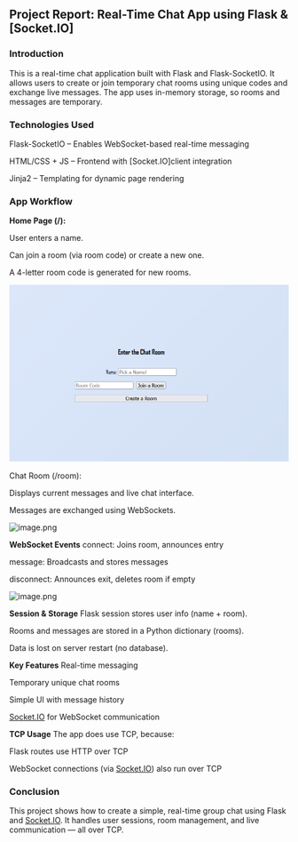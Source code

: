

## Project Report: Real-Time Chat App using Flask & [Socket.IO]

### Introduction

This is a real-time chat application built with Flask and Flask-SocketIO. It allows users to create or join temporary chat rooms using unique codes and exchange live messages. The app uses in-memory storage, so rooms and messages are temporary.

### Technologies Used

Flask-SocketIO – Enables WebSocket-based real-time messaging

HTML/CSS + JS – Frontend with [Socket.IO]client integration

Jinja2 – Templating for dynamic page rendering

### App Workflow

**Home Page (/):**

User enters a name.

Can join a room (via room code) or create a new one.

A 4-letter room code is generated for new rooms.

![image.png](screenshots/image.png)

Chat Room (/room):

Displays current messages and live chat interface.

Messages are exchanged using WebSockets.

![image.png](image%201.png)

**WebSocket Events**
connect: Joins room, announces entry

message: Broadcasts and stores messages

disconnect: Announces exit, deletes room if empty

![image.png](image%202.png)

**Session & Storage**
Flask session stores user info (name + room).

Rooms and messages are stored in a Python dictionary (rooms).

Data is lost on server restart (no database).

**Key Features**
Real-time messaging

Temporary unique chat rooms

Simple UI with message history

[Socket.IO](http://socket.io/) for WebSocket communication

**TCP Usage**
The app does use TCP, because:

Flask routes use HTTP over TCP

WebSocket connections (via [Socket.IO](http://socket.io/)) also run over TCP

### Conclusion

This project shows how to create a simple, real-time group chat using Flask and [Socket.IO](http://socket.io/). It handles user sessions, room management, and live communication — all over TCP.